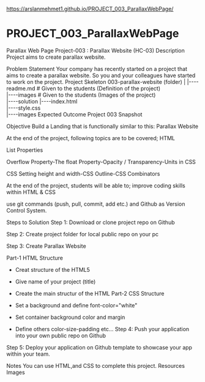 https://arslanmehmet1.github.io/PROJECT_003_ParallaxWebPage/


# PROJECT_003_ParallaxWebPage

Parallax Web Page
Project-003 : Parallax Website (HC-03)
Description
Project aims to create parallax website.

Problem Statement
Your company has recently started on a project that aims to create a parallax website. So you and your colleagues have started to work on the project.
Project Skeleton
003-parallax-website (folder)
|
|----readme.md # Given to the students (Definition of the project)  
|----images # Given to the students (Images of the project)  
|----solution
|----index.html  
 |----style.css  
 |----images
Expected Outcome
Project 003 Snapshot

Objective
Build a Landing that is functionally similar to this: Parallax Website

At the end of the project, following topics are to be covered;
HTML

List Properties

Overflow Property-The float Property-Opacity / Transparency-Units in CSS

CSS Setting height and width-CSS Outline-CSS Combinators

At the end of the project, students will be able to;
improve coding skills within HTML & CSS

use git commands (push, pull, commit, add etc.) and Github as Version Control System.

Steps to Solution
Step 1: Download or clone project repo on Github

Step 2: Create project folder for local public repo on your pc

Step 3: Create Parallax Website

Part-1 HTML Structure

- Creat structure of the HTML5
- Give name of your project (title)
- Create the main structur of the HTML
  Part-2 CSS Structure

- Set a background and define font-color="white"
- Set container background color and margin
- Define others color-size-padding etc...
  Step 4: Push your application into your own public repo on Github

Step 5: Deploy your application on Github template to showcase your app within your team.

Notes
You can use HTML,and CSS to complete this project.
Resources
Images
